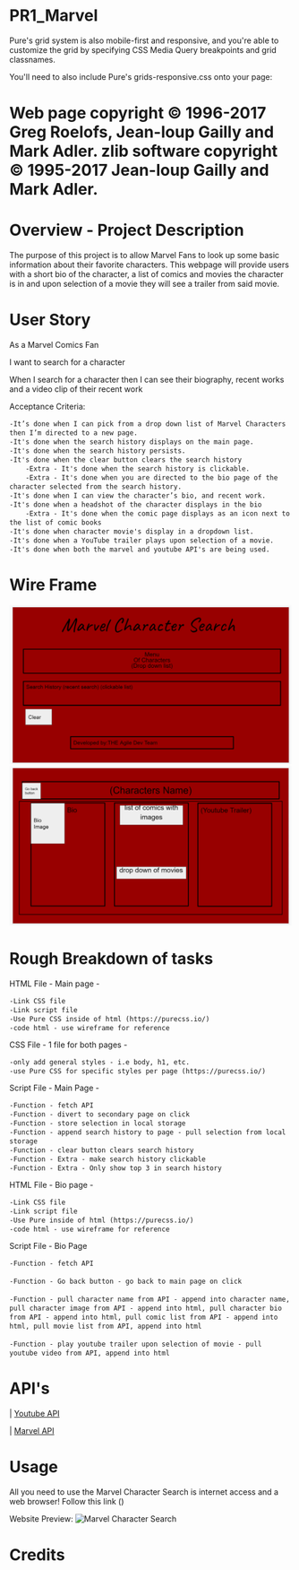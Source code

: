 # PR1_Marvel


Pure's grid system is also mobile-first and responsive, and you're able to customize the grid by specifying CSS Media Query breakpoints and grid classnames.

You'll need to also include Pure's grids-responsive.css onto your page:


Web page copyright © 1996-2017 Greg Roelofs, Jean-loup Gailly and Mark Adler.
zlib software copyright © 1995-2017 Jean-loup Gailly and Mark Adler.
=======
# Overview - Project Description

The purpose of this project is to allow Marvel Fans to look up some basic information about their favorite characters. 
This webpage will provide users with a short bio of the character, a list of comics and movies the character is in and upon selection of a movie they will see a trailer from said movie. 

# User Story
As a Marvel Comics Fan

I want to search for a character

When I search for a character then I can see their biography, recent works and a video clip of their recent work

Acceptance Criteria:

    -It’s done when I can pick from a drop down list of Marvel Characters then I’m directed to a new page.
    -It's done when the search history displays on the main page.
    -It's done when the search history persists.
    -It's done when the clear button clears the search history
        -Extra - It's done when the search history is clickable.
        -Extra - It's done when you are directed to the bio page of the character selected from the search history.
    -It's done when I can view the character’s bio, and recent work.
    -It's done when a headshot of the character displays in the bio
        -Extra - It's done when the comic page displays as an icon next to the list of comic books
    -It's done when character movie's display in a dropdown list.
    -It's done when a YouTube trailer plays upon selection of a movie.
    -It's done when both the marvel and youtube API's are being used.
    

# Wire Frame
![Main_Page](./assets/images/Wireframe_1.png)
![Bio_Page](./assets/images/Wireframe_2.png)

# Rough Breakdown of tasks
HTML File - Main page -

    -Link CSS file 
    -Link script file
    -Use Pure CSS inside of html (https://purecss.io/)
    -code html - use wireframe for reference

CSS File - 1 file for both pages - 

    -only add general styles - i.e body, h1, etc.
    -use Pure CSS for specific styles per page (https://purecss.io/)

Script File - Main Page -

    -Function - fetch API 
    -Function - divert to secondary page on click 
    -Function - store selection in local storage
    -Function - append search history to page - pull selection from local storage
    -Function - clear button clears search history 
    -Function - Extra - make search history clickable
    -Function - Extra - Only show top 3 in search history

HTML File - Bio page -

    -Link CSS file 
    -Link script file
    -Use Pure inside of html (https://purecss.io/)
    -code html - use wireframe for reference

Script File - Bio Page

    -Function - fetch API

    -Function - Go back button - go back to main page on click

    -Function - pull character name from API - append into character name, pull character image from API - append into html, pull character bio from API - append into html, pull comic list from API - append into html, pull movie list from API, append into html

    -Function - play youtube trailer upon selection of movie - pull youtube video from API, append into html

# API's
| [Youtube API](https://www.youtube.com/yt/dev/api-resources.html) 

| [Marvel API](https://developer.marvel.com/) 

# Usage
All you need to use the Marvel Character Search is internet access and a web browser!
Follow this link ()

Website Preview: 
![Marvel Character Search](./Assets/images/Website_Preview.png)

# Credits

